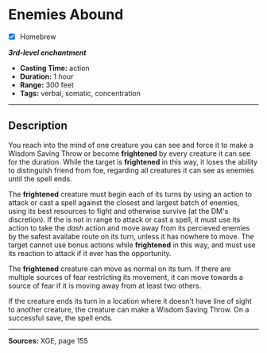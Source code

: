 # Enemies Abound
- [x] Homebrew

***3rd-level enchantment***
- **Casting Time:** action
- **Duration:** 1 hour
- **Range:** 300 feet
- **Tags:** verbal, somatic, concentration

---

## Description
You reach into the mind of one creature you can see and force it to make a Wisdom Saving Throw or become **frightened** by every creature it can see for the duration.
While the target is **frightened** in this way, it loses the ability to distinguish friend from foe, regarding all creatures it can see as enemies until the spell ends.

The **frightened** creature must begin each of its turns by using an action to attack or cast a spell against the closest and largest batch of enemies, using its best resources to fight and otherwise survive (at the DM's discretion).
If the is not in range to attack or cast a spell, it must use its action to take the *dash* action and move away from its percieved enemies by the safest availabe route on its turn, unless it has nowhere to move.
The target cannot use bonus actions while **frightened** in this way, and must use its reaction to attack if it ever has the opportunity.

The **frightened** creature can move as normal on its turn.
If there are multiple sources of fear restricting its movement, it can move towards a source of fear if it is moving away from at least two others.

If the creature ends its turn in a location where it doesn't have line of sight to another creature, the creature can make a Wisdom Saving Throw.
On a successful save, the spell ends.

---

**Sources:** XGE, page 155
